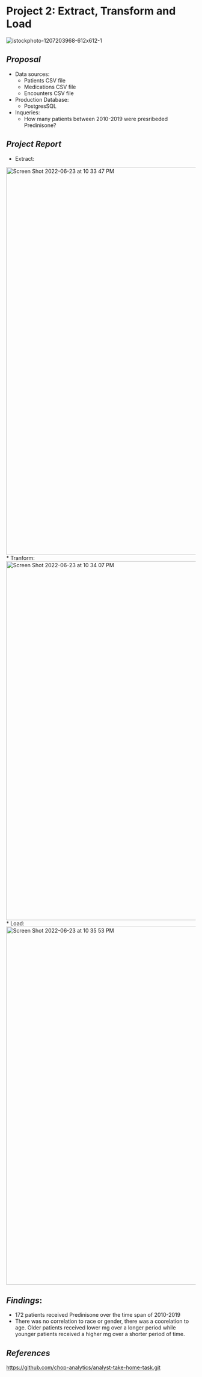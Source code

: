 # Project 2: Extract, Transform and Load
![istockphoto-1207203968-612x612-1](https://user-images.githubusercontent.com/100361900/175171555-5f389876-8ffc-4b1a-8c1f-a2a0a40a8e8f.jpg)
 ## _Proposal_
 * Data sources:
   *  Patients CSV file
   *  Medications CSV file 
   *  Encounters CSV file 
 * Production Database:
   * PostgresSQL
 * Inqueries:
   *  How many patients between 2010-2019 were presribeded Predinisone?
## _Project Report_
 * Extract:
 <img width="1030" alt="Screen Shot 2022-06-23 at 10 33 47 PM" src="https://user-images.githubusercontent.com/100361900/175453462-c31abf7e-659e-4ca8-b31c-e4a7f33da2f6.png">
 * Tranform:<img width="954" alt="Screen Shot 2022-06-23 at 10 34 07 PM" src="https://user-images.githubusercontent.com/100361900/175453662-27bf0b73-553c-4fb4-9986-f2e281960ea0.png">
 * Load:<img width="952" alt="Screen Shot 2022-06-23 at 10 35 53 PM" src="https://user-images.githubusercontent.com/100361900/175453794-b7a32de0-d078-484e-a312-358c5c71035e.png">

## _Findings_:
   * 172 patients received Predinisone over the time span of 2010-2019
   * There was no correlation to race or gender, there was a coorelation to age.  Older patients received lower mg over a longer period while younger patients received a higher mg over a shorter period of time.

## _References_
https://github.com/chop-analytics/analyst-take-home-task.git
